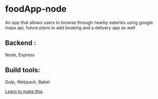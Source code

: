 # foodApp-node
An app that allows users to browse through nearby eateries using google maps api, future plans to add booking and a delivery app as well
## Backend : 
Node, Express
## Build tools: 
Gulp, Webpack, Babel

[Learn to make this](https://www.youtube.com/channel/UCtiCh3C4mC_LHevLPNlJlcQ/videos).
